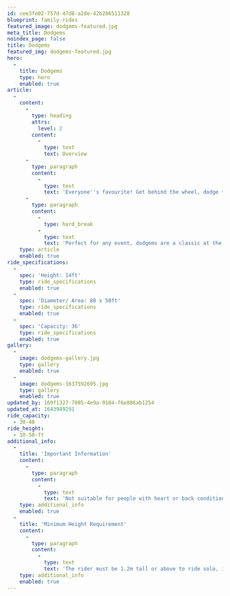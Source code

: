 ```yaml
---
id: cee3fe02-757d-47d8-a2de-42b286511328
blueprint: family-rides
featured_image: dodgems-featured.jpg
meta_title: Dodgems
noindex_page: false
title: Dodgems
featured_img: dodgems-featured.jpg
hero:
  -
    title: Dodgems
    type: hero
    enabled: true
article:
  -
    content:
      -
        type: heading
        attrs:
          level: 2
        content:
          -
            type: text
            text: Overview
      -
        type: paragraph
        content:
          -
            type: text
            text: 'Everyone''s favourite! Get behind the wheel, dodge those cars and remember one way around the track, please! Dodgems give the family a chance to enjoy some dangerous driving, in a safe way! Ram your friends and family, or try and dodge their attacks, there''s no room for scaredey cats here.'
      -
        type: paragraph
        content:
          -
            type: hard_break
          -
            type: text
            text: 'Perfect for any event, dodgems are a classic at the fair and guarantee fun and laughs for everyone! '
    type: article
    enabled: true
ride_specifications:
  -
    spec: 'Height: 14ft'
    type: ride_specifications
    enabled: true
  -
    spec: 'Diameter/ Area: 80 x 50ft'
    type: ride_specifications
    enabled: true
  -
    spec: 'Capacity: 36'
    type: ride_specifications
    enabled: true
gallery:
  -
    image: dodgems-gallery.jpg
    type: gallery
    enabled: true
  -
    image: dodgems-1637592695.jpg
    type: gallery
    enabled: true
updated_by: 169f1327-7085-4e9a-9104-f6e806ab1254
updated_at: 1643989291
ride_capacity:
  - 30-40
ride_height:
  - 10-50-ft
additional_info:
  -
    title: 'Important Information'
    content:
      -
        type: paragraph
        content:
          -
            type: text
            text: 'Not suitable for people with heart or back conditions or of a nervous disposition should avoid riding. Other medical conditions that may preclude riding include pregnancy, recent surgery, broken bones, or neck problems.'
    type: additional_info
    enabled: true
  -
    title: 'Minimum Height Requirement'
    content:
      -
        type: paragraph
        content:
          -
            type: text
            text: 'The rider must be 1.2m tall or above to ride solo, if under this measurement they must be accompanied by an adult.'
    type: additional_info
    enabled: true
---
```

